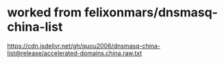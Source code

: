 # worked from felixonmars/dnsmasq-china-list

https://cdn.jsdelivr.net/gh/quou2006/dnsmasq-china-list@release/accelerated-domains.china.raw.txt
